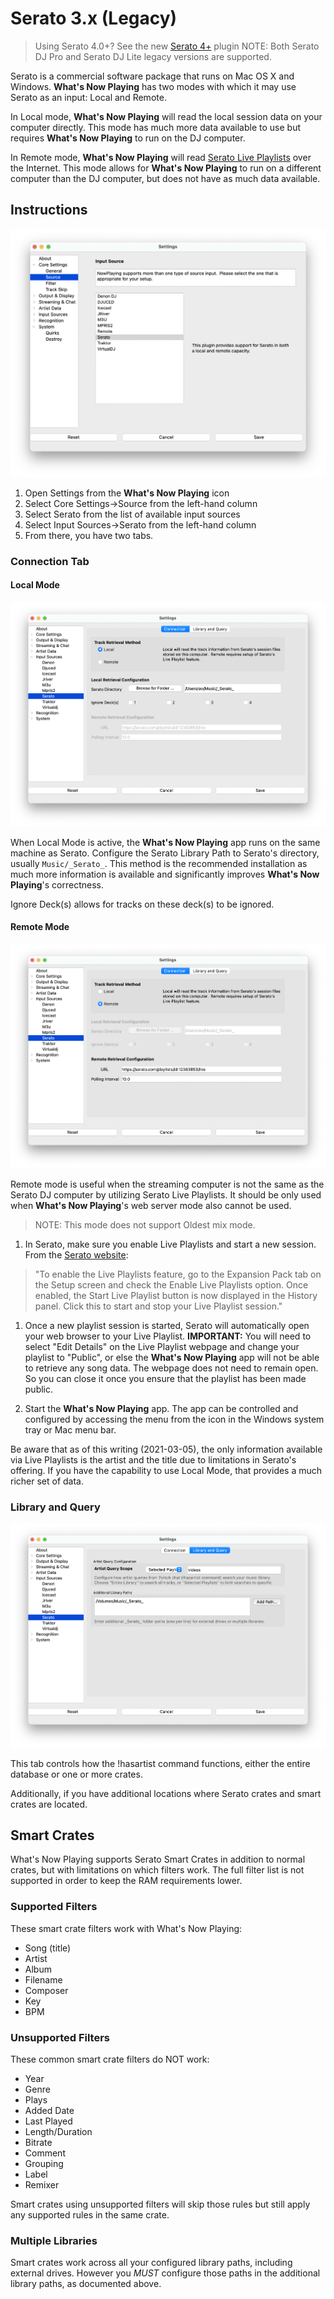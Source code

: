 # Serato 3.x (Legacy)

> Using Serato 4.0+? See the new [Serato 4+](serato.md) plugin
> NOTE: Both Serato DJ Pro and Serato DJ Lite legacy versions are supported.

Serato is a commercial software package that runs on Mac OS X and
Windows. **What's Now Playing** has two modes with which it may use
Serato as an input: Local and Remote.

In Local mode, **What's Now Playing** will read the local session data
on your computer directly. This mode has much more data available to use
but requires **What's Now Playing** to run on the DJ computer.

In Remote mode, **What's Now Playing** will read [Serato Live
Playlists](https://support.serato.com/hc/en-us/articles/228019568-Live-Playlists)
over the Internet. This mode allows for **What's Now Playing** to run on
a different computer than the DJ computer, but does not have as much
data available.

## Instructions

[![Serato Source Selection](images/serato-source-selection.png)](images/serato-source-selection.png)

1. Open Settings from the **What's Now Playing** icon
2. Select Core Settings->Source from the left-hand column
3. Select Serato from the list of available input sources
4. Select Input Sources->Serato from the left-hand column
5. From there, you have two tabs.

### Connection Tab

#### Local Mode

[![Local Mode Settings](images/serato-connection-local.png)](images/serato-connection-local.png)

When Local Mode is active, the **What's Now Playing** app runs on the
same machine as Serato. Configure the Serato Library Path to Serato's
directory, usually `Music/_Serato_`. This method is the recommended
installation as much more information is available and significantly
improves **What's Now Playing**'s correctness.

Ignore Deck(s) allows for tracks on these deck(s) to be ignored.

#### Remote Mode

[![Remote Mode Settings](images/serato-connection-remote.png)](images/serato-connection-remote.png)

Remote mode is useful when the streaming computer is not the same as the
Serato DJ computer by utilizing Serato Live Playlists. It should be only
used when **What's Now Playing**'s web server mode also cannot be used.

> NOTE: This mode does not support Oldest mix mode.

1. In Serato, make sure you enable Live Playlists and start a new session.
   From the [Serato website](https://support.serato.com/hc/en-us/articles/228019568-Live-Playlists):

> "To enable the Live Playlists feature, go to the Expansion Pack tab on
> the Setup screen and check the Enable Live Playlists option. Once
> enabled, the Start Live Playlist button is now displayed in the
> History panel. Click this to start and stop your Live Playlist
> session."

1. Once a new playlist session is started, Serato will automatically open
   your web browser to your Live Playlist. **IMPORTANT:** You will need to
   select "Edit Details" on the Live Playlist webpage and change your
   playlist to "Public", or else the **What's Now Playing** app will not be
   able to retrieve any song data. The webpage does not need to remain
   open. So you can close it once you ensure that the playlist has been
   made public.

2. Start the **What's Now Playing** app. The app can be controlled and
   configured by accessing the menu from the icon in the Windows system
   tray or Mac menu bar.

Be aware that as of this writing (2021-03-05), the only information
available via Live Playlists is the artist and the title due to
limitations in Serato's offering.  If you have the capability to use Local
Mode, that provides a much richer set of data.

### Library and Query

[![Library and Query Settings](images/serato-libandquery.png)](images/serato-libandquery.png)

This tab controls how the !hasartist command functions, either the entire database
or one or more crates.

Additionally, if you have additional locations where Serato crates and smart crates are located.

## Smart Crates

What's Now Playing supports Serato Smart Crates in addition to normal crates, but
with limitations on which filters work.  The full filter list is not supported in
order to keep the RAM requirements lower.

### Supported Filters

These smart crate filters work with What's Now Playing:

- Song (title)
- Artist
- Album
- Filename
- Composer
- Key
- BPM

### Unsupported Filters

These common smart crate filters do NOT work:

- Year
- Genre
- Plays
- Added Date
- Last Played
- Length/Duration
- Bitrate
- Comment
- Grouping
- Label
- Remixer

Smart crates using unsupported filters will skip those rules but still apply any supported rules in the same crate.

### Multiple Libraries

Smart crates work across all your configured library paths, including external drives.
However you *MUST* configure those paths in the additional library paths, as documented above.
